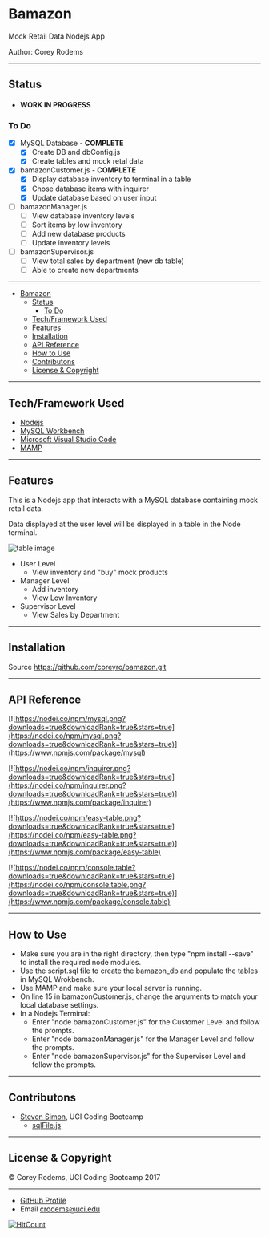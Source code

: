# Bamazon
Mock Retail Data Nodejs App

Author: Corey Rodems


---
## Status
- #### WORK IN PROGRESS

### To Do
- [x] MySQL Database - **COMPLETE**
    - [x] Create DB and dbConfig.js
    - [x] Create tables and mock retal data
- [x] bamazonCustomer.js - **COMPLETE**
    - [x] Display database inventory to terminal in a table
    - [x] Chose database items with inquirer
    - [x] Update database based on user input
- [ ] bamazonManager.js
    - [ ] View database inventory levels
    - [ ] Sort items by low inventory
    - [ ] Add new database products
    - [ ] Update inventory levels
- [ ] bamazonSupervisor.js
    - [ ] View total sales by department (new db table)
    - [ ] Able to create new departments

---
<!-- TOC -->

- [Bamazon](#bamazon)
    - [Status](#status)
        - [To Do](#to-do)
    - [Tech/Framework Used](#techframework-used)
    - [Features](#features)
    - [Installation](#installation)
    - [API Reference](#api-reference)
    - [How to Use](#how-to-use)
    - [Contributons](#contributons)
    - [License & Copyright](#license-copyright)

<!-- /TOC -->

---
## Tech/Framework Used
- [Nodejs](https://nodejs.org/en/ "Nodejs")
- [MySQL Workbench](https://www.mysql.com/products/workbench/ "MySQL Workbench")
- [Microsoft Visual Studio Code](https://code.visualstudio.com/ "Visual Studio Code")
- [MAMP](https://www.mamp.info/en/downloads/ "MAMP")

---
## Features
This is a Nodejs app that interacts with a MySQL database containing mock retail data.

Data displayed at the user level will be displayed in a table in the Node terminal.

![table image](http://i.imgur.com/7a7QILC.png)

- User Level
    - View inventory and "buy" mock products
- Manager Level
    - Add inventory
    - View Low Inventory
- Supervisor Level
    - View Sales by Department


---
## Installation
Source https://github.com/coreyro/bamazon.git


---
## API Reference

[![https://nodei.co/npm/mysql.png?downloads=true&downloadRank=true&stars=true](https://nodei.co/npm/mysql.png?downloads=true&downloadRank=true&stars=true)](https://www.npmjs.com/package/mysql)

[![https://nodei.co/npm/inquirer.png?downloads=true&downloadRank=true&stars=true](https://nodei.co/npm/inquirer.png?downloads=true&downloadRank=true&stars=true)](https://www.npmjs.com/package/inquirer)

[![https://nodei.co/npm/easy-table.png?downloads=true&downloadRank=true&stars=true](https://nodei.co/npm/easy-table.png?downloads=true&downloadRank=true&stars=true)](https://www.npmjs.com/package/easy-table)

[![https://nodei.co/npm/console.table?downloads=true&downloadRank=true&stars=true](https://nodei.co/npm/console.table.png?downloads=true&downloadRank=true&stars=true)](https://www.npmjs.com/package/console.table)


---

## How to Use
- Make sure you are in the right directory, then type "npm install --save" to install the required node modules.
- Use the script.sql file to create the bamazon_db and populate the tables in MySQL Wrokbench.
- Use MAMP and make sure your local server is running.
- On line 15 in bamazonCustomer.js, change the arguments to match your local database settings.
- In a Nodejs Terminal:
    - Enter "node bamazonCustomer.js" for the Customer Level and follow the prompts.
    - Enter "node bamazonManager.js" for the Manager Level and follow the prompts.
    - Enter "node bamazonSupervisor.js" for the Supervisor Level and follow the prompts.

---

## Contributons
- [Steven Simon](https://github.com/theRealScoobaSteve "Steven Simon"), UCI Coding Bootcamp
    - [sqlFile.js](https://github.com/CoreyRo/bamazon/blob/master/sqlFile.js "SQL Object")

---

## License & Copyright
© Corey Rodems, UCI Coding Bootcamp 2017

---
- [GitHub Profile](https://www,github.com/coreyro)
- Email crodems@uci.edu

[![HitCount](https://hitt.herokuapp.com/CoreyRo/Flashcard-Generator.svg)](https://github.com/CoreyRo/bamazon)
